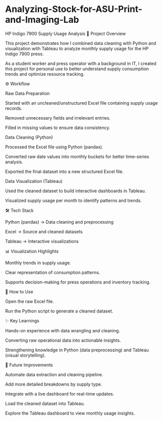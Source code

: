 # Analyzing-Stock-for-ASU-Print-and-Imaging-Lab

HP Indigo 7900 Supply Usage Analysis
📌 Project Overview

This project demonstrates how I combined data cleaning with Python and visualization with Tableau to analyze monthly supply usage for the HP Indigo 7900 press.

As a student worker and press operator with a background in IT, I created this project for personal use to better understand supply consumption trends and optimize resource tracking.

⚙️ Workflow

Raw Data Preparation

Started with an uncleaned/unstructured Excel file containing supply usage records.

Removed unnecessary fields and irrelevant entries.

Filled in missing values to ensure data consistency.

Data Cleaning (Python)

Processed the Excel file using Python (pandas).

Converted raw date values into monthly buckets for better time-series analysis.

Exported the final dataset into a new structured Excel file.

Data Visualization (Tableau)

Used the cleaned dataset to build interactive dashboards in Tableau.

Visualized supply usage per month to identify patterns and trends.

🛠️ Tech Stack

Python (pandas) → Data cleaning and preprocessing

Excel → Source and cleaned datasets

Tableau → Interactive visualizations

📊 Visualization Highlights

Monthly trends in supply usage.

Clear representation of consumption patterns.

Supports decision-making for press operations and inventory tracking.

🚀 How to Use

Open the raw Excel file.

Run the Python script to generate a cleaned dataset.

✨ Key Learnings

Hands-on experience with data wrangling and cleaning.

Converting raw operational data into actionable insights.

Strengthening knowledge in Python (data preprocessing) and Tableau (visual storytelling).

📌 Future Improvements

Automate data extraction and cleaning pipeline.

Add more detailed breakdowns by supply type.

Integrate with a live dashboard for real-time updates.

Load the cleaned dataset into Tableau.

Explore the Tableau dashboard to view monthly usage insights.
